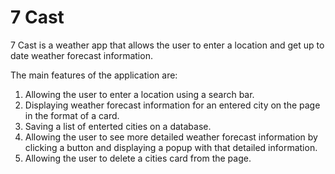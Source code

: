 # 7 Cast

7 Cast is a weather app that allows the user to enter a location and get up to date weather forecast information.

The main features of the application are:

1. Allowing the user to enter a location using a search bar.
2. Displaying weather forecast information for an entered city on the page in the format of a card.
3. Saving a list of enterted cities on a database.
4. Allowing the user to see more detailed weather forecast information by clicking a button and displaying a popup with that detailed information.
5. Allowing the user to delete a cities card from the page.

